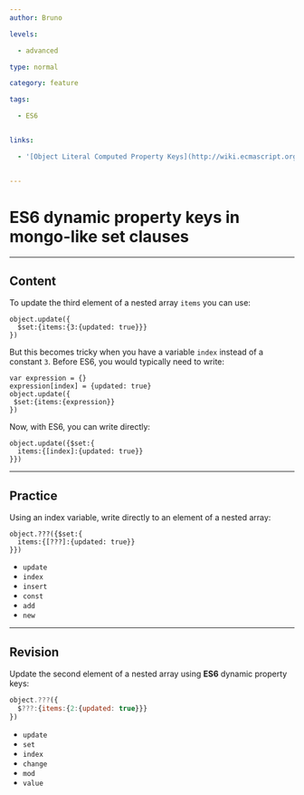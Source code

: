 ```yaml
---
author: Bruno

levels:

  - advanced

type: normal

category: feature

tags:

  - ES6


links:

  - '[Object Literal Computed Property Keys](http://wiki.ecmascript.org/doku.php?id=harmony:object_literals#object_literal_computed_property_keys){documentation}'


---
```


# ES6 dynamic property keys in mongo-like set clauses

---
## Content

To update the third element of a nested array `items` you can use:
```
object.update({
  $set:{items:{3:{updated: true}}} 
})
```
But this becomes tricky when you have a variable `index` instead of a constant `3`.
Before ES6, you would typically need to write:
```
var expression = {}
expression[index] = {updated: true}
object.update({
 $set:{items:{expression}}
})
```
Now, with ES6, you can write directly:
```
object.update({$set:{
  items:{[index]:{updated: true}}
}})
```

---
## Practice

Using an index variable, write directly to an element of a nested array:

```
object.???({$set:{
  items:{[???]:{updated: true}}
}})
```

* `update`
* `index`
* `insert`
* `const`
* `add`
* `new`

---
## Revision

Update the second element of a nested array using **ES6** dynamic property keys:
```javascript
object.???({
  $???:{items:{2:{updated: true}}}
})
```

* `update`
* `set`
* `index`
* `change`
* `mod`
* `value`

 
